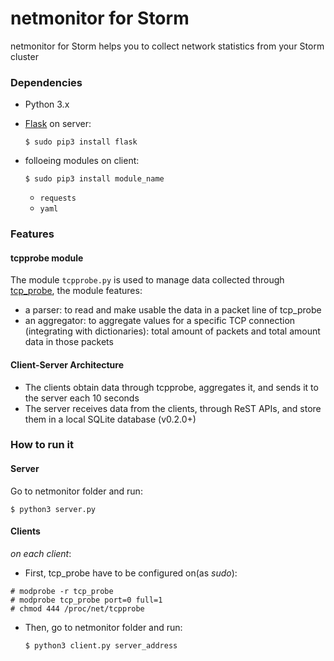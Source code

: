 # netmonitor for Storm #

netmonitor for Storm helps you to collect network statistics from your Storm cluster

### Dependencies ###

* Python 3.x
* [Flask](http://flask.pocoo.org/) on server:
 
     ```
     $ sudo pip3 install flask
     ```

* folloeing modules on client:

     ```
     $ sudo pip3 install module_name
     ```
     
     * `requests`
     * `yaml`

### Features ###

#### tcpprobe module ####

The module `tcpprobe.py` is used to manage data collected through [tcp_probe](https://wiki.linuxfoundation.org/networking/tcpprobe), the module features:

- a parser: to read and make usable the data in a packet line of tcp_probe
- an aggregator: to aggregate values for a specific TCP connection (integrating with dictionaries): total amount of packets and total amount data in those packets

#### Client-Server Architecture ####

* The clients obtain data through tcpprobe, aggregates it, and sends it to the server each 10 seconds
* The server receives data from the clients, through ReST APIs, and store them in a local SQLite database (v0.2.0+)

### How to run it ###

#### Server ####
Go to netmonitor folder and run:

```
$ python3 server.py
```

#### Clients ####

_on each client_:

* First, tcp_probe have to be configured on(as *_sudo_*):
    
```
# modprobe -r tcp_probe
# modprobe tcp_probe port=0 full=1
# chmod 444 /proc/net/tcpprobe
```

* Then, go to netmonitor folder and run:
    
    ```
    $ python3 client.py server_address
    ```
